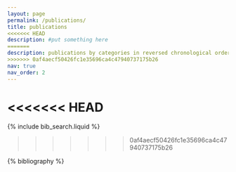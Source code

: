 ```yaml
---
layout: page
permalink: /publications/
title: publications
<<<<<<< HEAD
description: #put something here
=======
description: publications by categories in reversed chronological order. generated by jekyll-scholar.
>>>>>>> 0af4aecf50426fc1e35696ca4c47940737175b26
nav: true
nav_order: 2
---
```


<!-- _pages/publications.md -->
<<<<<<< HEAD
=======

<!-- Bibsearch Feature -->

{% include bib_search.liquid %}

>>>>>>> 0af4aecf50426fc1e35696ca4c47940737175b26
<div class="publications">

{% bibliography %}

</div>
